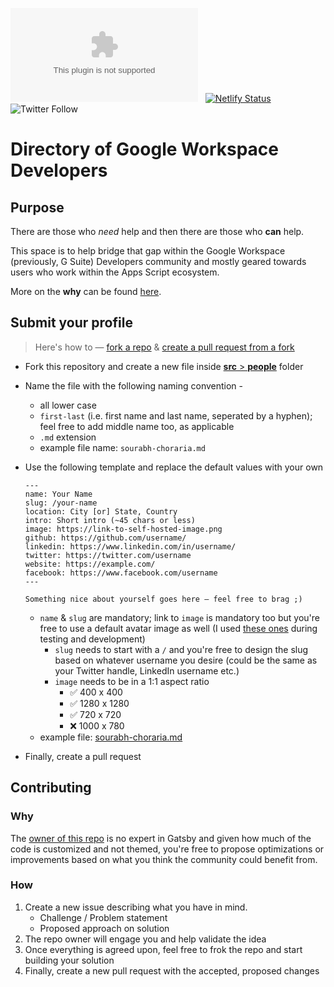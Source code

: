 ![GitHub](https://img.shields.io/github/license/schoraria911/workspacedevs.com) &nbsp; [![Netlify Status](https://api.netlify.com/api/v1/badges/0669cfe0-72b0-4653-bfac-7f784f79e001/deploy-status)](https://app.netlify.com/sites/workspacedevs/deploys) &nbsp; ![Twitter Follow](https://img.shields.io/twitter/follow/schoraria911?label=Follow&style=social)

# Directory of Google Workspace Developers

## Purpose

There are those who *need* help and then there are those who **can** help.

This space is to help bridge that gap within the Google Workspace (previously, G Suite) Developers community and mostly geared towards users who work within the Apps Script ecosystem.

More on the **why** can be found [here](https://twitter.com/schoraria911/status/1348705346605338624).

## Submit your profile

> Here's how to — [fork a repo](https://docs.github.com/en/free-pro-team@latest/github/getting-started-with-github/fork-a-repo#fork-an-example-repository) & [create a pull request from a fork](https://docs.github.com/en/free-pro-team@latest/github/collaborating-with-issues-and-pull-requests/creating-a-pull-request-from-a-fork)

* Fork this repository and create a new file inside [**src** > **people**](src/people) folder
* Name the file with the following naming convention -
    * all lower case
    * `first-last` (i.e. first name and last name, seperated by a hyphen); feel free to add middle name too, as applicable
    * `.md` extension
    * example file name: `sourabh-choraria.md`
* Use the following template and replace the default values with your own

    ```
    ---
    name: Your Name
    slug: /your-name
    location: City [or] State, Country
    intro: Short intro (~45 chars or less)
    image: https://link-to-self-hosted-image.png
    github: https://github.com/username/
    linkedin: https://www.linkedin.com/in/username/
    twitter: https://twitter.com/username
    website: https://example.com/
    facebook: https://www.facebook.com/username
    ---

    Something nice about yourself goes here — feel free to brag ;)
    ```
    * `name` & `slug` are mandatory; link to `image` is mandatory too but you're free to use a default avatar image as well (I used [these ones](https://www.w3schools.com/howto/img_avatar2.png) during testing and development)
        * `slug` needs to start with a `/` and you're free to design the slug based on whatever username you desire (could be the same as your Twitter handle, LinkedIn username etc.)
        * `image` needs to be in a 1:1 aspect ratio
            * ✅ 400 x 400
            * ✅ 1280 x 1280
            * ✅ 720 x 720
            * ❌ 1000 x 780
    * example file: [sourabh-choraria.md](src/people/sourabh-choraria.md)
* Finally, create a pull request

## Contributing

### Why

The [owner of this repo](https://github.com/schoraria911) is no expert in Gatsby and given how much of the code is customized and not themed, you're free to propose optimizations or improvements based on what you think the community could benefit from.

### How

1. Create a new issue describing what you have in mind.
    * Challenge / Problem statement
    * Proposed approach on solution
2. The repo owner will engage you and help validate the idea
3. Once everything is agreed upon, feel free to frok the repo and start building your solution
4. Finally, create a new pull request with the accepted, proposed changes